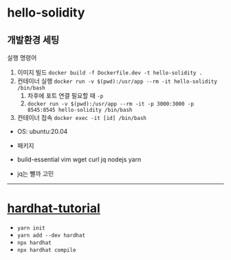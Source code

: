 # hello-solidity

## 개발환경 세팅

실행 명령어

1. 이미지 빌드 `docker build -f Dockerfile.dev -t hello-solidity .`
2. 컨테이너 실행 `docker run -v $(pwd):/usr/app --rm -it hello-solidity /bin/bash`
   1. 차후에 포트 연결 필요할 때 `-p`
   2. `docker run -v $(pwd):/usr/app --rm -it -p 3000:3000 -p 8545:8545 hello-solidity /bin/bash`
3. 컨테이너 접속 `docker exec -it [id] /bin/bash`

- OS: ubuntu:20.04
- 패키지
- build-essential vim wget curl jq nodejs yarn

- jq는 뺼까 고민

---

# [hardhat-tutorial](https://hardhat.org/tutorial)

- `yarn init`
- `yarn add --dev hardhat`
- `npx hardhat`
- `npx hardhat compile`
